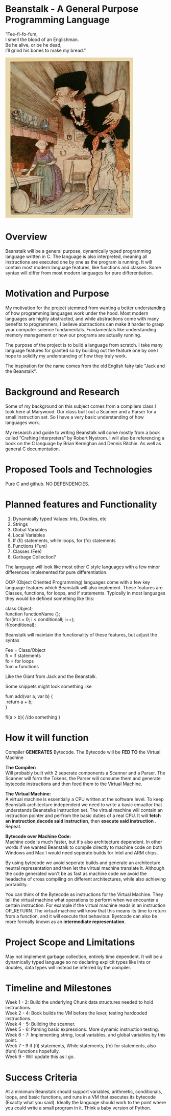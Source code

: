 # Beanstalk - A General Purpose Programming Language

“Fee-fi-fo-fum,\
I smell the blood of an Englishman.\
Be he alive, or be he dead,\
I’ll grind his bones to make my bread.”

<img src="https://github.com/Jtog123/Beanstalk/blob/3a90e80d5877af6dba166c91c898c4221f4d1f7a/JackBeanstalkGiant.jpg" width="400" height="500">

# Overview

Beanstalk will be a general purpose, dynamically typed programming language written in C. The language is also interpreted, meaning all instructions are executed one by one as the program is running. It will contain most modern language features, like functions and classes. Some syntax will differ from most modern languages for pure differentiation. 

# Motivation and Purpose

My motivation for the project stemmed from wanting a better understanding of how programming languages work under the hood. Most modern languages are highly abstracted, and while abstractions come with many benefits to programmers, I believe abstractions can make it harder to grasp your computer science fundamentals. Fundamentals like understanding memory management or how our programs are actually running.

The purpose of the project is to build a language from scratch. I take many language features for granted so by building out the feature one by one I hope to solidify my understanding of how they truly work.

The inspiration for the name comes from the old English fairy tale "Jack and the Beanstalk".

# Background and Research

Some of my background on this subject comes from a compilers class I took here at Marywood. Our class built out a Scanner and a Parser for a small instruction set. So I have a very basic understanding of how languages work. 

My research and guide to writing Beanstalk will come mostly from a book called “Crafting Interpreters” by Robert Nystrom. I will also be referencing a book on the C language by Brian Kernighan and Dennis Ritchie. As well as general C documentation.

# Proposed Tools and Technologies

Pure C and github. NO DEPENDENCIES. 

# Planned features and Functionality

1. Dynamically typed Values: Ints, Doubles, etc
2. Strings
3. Global Variables
4. Local Variables
5. If (fi) statements, while loops, for (fo) statements
6. Functions (Fum)
7. Classes (Fee)
8. Garbage Collection?

The language will look like most other C style languages with a few minor differences implemented for pure differentiation.

OOP (Object Oriented Programming) languages come with a few key language features which Beanstalk will also implement. These features are Classes, functions, for loops, and if statements.
Typically in most languages they would be defined something like this:

class Object;\
function functionName {};\
for(int i = 0; i < conditionall; i++);\
if(conditional);

Beanstalk will maintain the functionality of these features, but adjust the syntax

Fee = Class/Object\
fi = if statements\
fo = for loops\
fum = functions

Like the Giant from Jack and the Beanstalk.

Some snippets might look something like

fum add(var a, var b) {\
&nbsp;return a + b;\
}

fi(a > b){
  //do something
}

# How it will function
Compiler **GENERATES** Bytecode. The Bytecode will be **FED TO** the Virtual Machine

**The Compiler:**\
Will probably built with 2 seperate components a Scanner and a Parser.
The Scanner will form the Tokens, the Parser will consume them and generate bytecode instructions and then feed them to the Virtual Machine.

**The Virtual Machine:**\
A virtual machine is essentially a CPU written at the software level. To keep Beanstalk architecture independent we need to write a basic emualtor that understands Beanstalks instruction set.
The virtual machine will contain an instruction pointer and perfrom the basic duties of a real CPU. It will **fetch an instruction**,**decode said instruction**, then **execute said instruction** . Repeat.

**Bytecode over Machine Code:**\
Machine code is much faster, but it's also architecture dependent. In other words if we wanted Beanstalk to compile directly to machine code on both Windows and Mac I would need seperate builds for Intel and ARM chips. 

By using bytecode we avoid seperate builds and generate an architecture neutral representation and then let the virtual machine translate it. Although the code generated won't be as fast as machine code we avoid the headache of cross compiling on different architectures, while also achieving portability.

You can think of the Bytecode as instructions for the Virtual Machine. They tell the virtual machine what operations to perform when we encounter a certain instruction.
For example if the virtual machine reads in an instruction OP_RETURN. The virtual machine will know that this means its time to return from a function, and it will execute that behaviour. Byetcode can also be more formally known as an **intermediate representation**.

# Project Scope and Limitations

May not implement garbage collection, entirely time dependent. It will be a dynamically typed language so no declaring explicit types like Ints or doubles, data types will instead be inferred by the compiler.

# Timeline and Milestones

Week 1 - 2:  Build the underlying Chunk data structures needed to hold instructions.\
Week 2 - 4: Book builds the VM before the lexer, testing hardcoded instructions.\
Week 4 - 5: Building the scanner.\
Week 5 - 6: Parsing basic expressions. More dynamic instruction testing.\
Week 6 - 7: Implementing string, local variables, and global variables by this point.\
Week 7 - 9 if (fi) statements, While statements, (fo) for statements, also (fum) functions hopefully.\
Week 9 - Will update this as I go.

# Success Criteria
At a minimum Beanstalk should support variables, arithmetic, conditionals, loops, and basic functions, and runs in a VM that executes its bytecode (Exactly what you said). Ideally the language should work to the point where you could write a small program in it. Think a baby version of Python.




